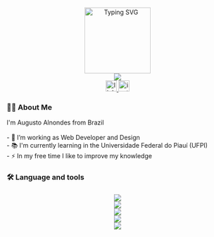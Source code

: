
###
<div align="center">
  <a href="https://git.io/typing-svg"><img height="150" src="https://readme-typing-svg.herokuapp.com?font=Fira+Code&pause=1000&width=435&&center=true&vCenter=true&lines=Welcome+To+My+Profile!!;My+name+is+Augusto+Almondes" alt="Typing SVG" /></a>
</div>  

<div align="center">
  <img src="https://visitor-badge.laobi.icu/badge?page_id=maurodesouza.maurodesouza&"  />
</div>

<div align="center">
  <a href="https://www.linkedin.com/in/seu-linkedin" target="_blank">
    <img src="https://img.shields.io/static/v1?message=LinkedIn&logo=linkedin&label=&color=0077B5&logoColor=white&labelColor=&style=for-the-badge" height="25" alt="linkedin logo" />
  </a>
  <a href="https://www.instagram.com/augusto_almondes" target="_blank">
    <img src="https://img.shields.io/static/v1?message=Instagram&logo=instagram&label=&color=E4405F&logoColor=white&labelColor=&style=for-the-badge" height="25" alt="instagram logo" />
  </a>
</div>

<h3 align="left">👩‍💻  About Me</h3>

<p align="left">I'm Augusto Alnondes from Brazil <br><br>- 🔭 I’m working as Web Developer and Design<br>- 📚 I'm currently learning in the Universidade Federal do Piauí (UFPI) <br>- ⚡ In my free time I like to improve my knowledge</p>

###

<h3 align="left">🛠 Language and tools</h3>

###

<div align="center">
  <a href="https://skillicons.dev">
    <img src="https://skillicons.dev/icons?i=html,css,react,bootstrap,vite"/>
  </a>
</div>

<div align="center">
  <a href="https://skillicons.dev">
    <img src="https://skillicons.dev/icons?i=ps,figma"/>
  </a>
</div>

<div align="center">
  <a href="https://skillicons.dev">
    <img src="https://skillicons.dev/icons?i=c,py,js,nodejs"/>
  </a>
</div>

<div align="center">
  <a href="https://skillicons.dev">
    <img src="https://skillicons.dev/icons?i=mysql,postgres,prisma,mongo,express"/>
  </a>
</div>

<div align="center">
  <a href="https://skillicons.dev">
    <img src="https://skillicons.dev/icons?i=docker,vscode,discord,git,github"/>
  </a>
</div>

###

<!-- <h3 align="left">🔥   My Stats :</h3>

###

<div align="center">
  <img src="https://streak-stats.demolab.com?user=maurodesouza&locale=en&mode=daily&theme=dark&hide_border=false&border_radius=5&order=3" height="220" alt="streak graph"  />
</div>
-->
